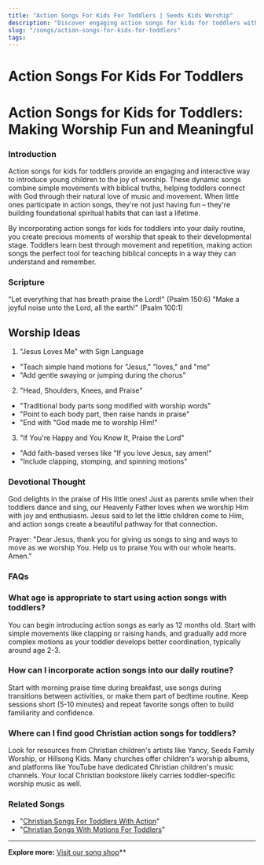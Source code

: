 ```yaml
---
title: "Action Songs For Kids For Toddlers | Seeds Kids Worship"
description: "Discover engaging action songs for kids for toddlers with easy motions and biblical lessons. Perfect for children's worship, Sunday school, and family devotions."
slug: "/songs/action-songs-for-kids-for-toddlers"
tags:
---
```


# Action Songs For Kids For Toddlers

# Action Songs for Kids for Toddlers: Making Worship Fun and Meaningful

### Introduction
Action songs for kids for toddlers provide an engaging and interactive way to introduce young children to the joy of worship. These dynamic songs combine simple movements with biblical truths, helping toddlers connect with God through their natural love of music and movement. When little ones participate in action songs, they're not just having fun – they're building foundational spiritual habits that can last a lifetime.

By incorporating action songs for kids for toddlers into your daily routine, you create precious moments of worship that speak to their developmental stage. Toddlers learn best through movement and repetition, making action songs the perfect tool for teaching biblical concepts in a way they can understand and remember.

### Scripture
"Let everything that has breath praise the Lord!" (Psalm 150:6)
"Make a joyful noise unto the Lord, all the earth!" (Psalm 100:1)

## Worship Ideas
1. "Jesus Loves Me" with Sign Language
- "Teach simple hand motions for "Jesus," "loves," and "me"
- "Add gentle swaying or jumping during the chorus"

2. "Head, Shoulders, Knees, and Praise"
- "Traditional body parts song modified with worship words"
- "Point to each body part, then raise hands in praise"
- "End with "God made me to worship Him!"

3. "If You're Happy and You Know It, Praise the Lord"
- "Add faith-based verses like "If you love Jesus, say amen!"
- "Include clapping, stomping, and spinning motions"

### Devotional Thought
God delights in the praise of His little ones! Just as parents smile when their toddlers dance and sing, our Heavenly Father loves when we worship Him with joy and enthusiasm. Jesus said to let the little children come to Him, and action songs create a beautiful pathway for that connection.

Prayer: "Dear Jesus, thank you for giving us songs to sing and ways to move as we worship You. Help us to praise You with our whole hearts. Amen."

### FAQs

### What age is appropriate to start using action songs with toddlers?
You can begin introducing action songs as early as 12 months old. Start with simple movements like clapping or raising hands, and gradually add more complex motions as your toddler develops better coordination, typically around age 2-3.

### How can I incorporate action songs into our daily routine?
Start with morning praise time during breakfast, use songs during transitions between activities, or make them part of bedtime routine. Keep sessions short (5-10 minutes) and repeat favorite songs often to build familiarity and confidence.

### Where can I find good Christian action songs for toddlers?
Look for resources from Christian children's artists like Yancy, Seeds Family Worship, or Hillsong Kids. Many churches offer children's worship albums, and platforms like YouTube have dedicated Christian children's music channels. Your local Christian bookstore likely carries toddler-specific worship music as well.

### Related Songs

- "[Christian Songs For Toddlers With Action](/songs/christian-songs-for-toddlers-with-action/)"
- "[Christian Songs With Motions For Toddlers](/songs/christian-songs-with-motions-for-toddlers/)"

---

**Explore more:** [Visit our song shop](https://seedskidsworship.com/shop)**

<!-- Schema Markup -->
<script type="application/ld+json">
{
  "@context": "https://schema.org",
  "@type": "MusicRecording",
  "name": "Action Songs For Kids For Toddlers",
  "byArtist": {
    "@type": "MusicGroup",
    "name": "Seeds Kids Worship"
  },
  "isFamilyFriendly": true,
  "url": "https://seedskidsworship.com/songs/action-songs-for-kids-for-toddlers/"
}
</script>